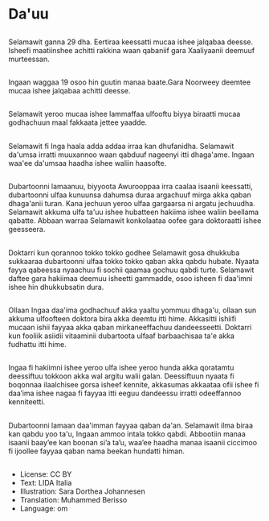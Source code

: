 # Da'uu

##
Selamawit ganna 29 dha. Eertiraa keessatti mucaa ishee jalqabaa deesse. Isheefi maatiinshee achitti rakkina waan qabaniif gara Xaaliyaanii deemuuf murteessan.

##
Ingaan waggaa 19 osoo hin guutin manaa baate.Gara Noorweey deemtee mucaa ishee jalqabaa achitti deesse.

##
Selamawit yeroo mucaa ishee lammaffaa ulfooftu biyya biraatti mucaa godhachuun maal fakkaata jettee yaadde.

##
Selamawit fi Inga haala adda addaa irraa kan dhufanidha. Selamawit da'umsa irratti muuxannoo waan qabduuf nageenyi itti dhaga'ame. Ingaan waa'ee da'umsaa haadha ishee waliin haasofte.

##
Dubartoonni lamaanuu, biyyoota Awurooppaa irra caalaa isaanii keessatti, dubartoonni ulfaa kunuunsa dahumsa duraa argachuuf mirga akka qaban dhaga'anii turan. Kana jechuun yeroo ulfaa gargaarsa ni argatu jechuudha. Selamawit akkuma ulfa ta'uu ishee hubatteen hakiima ishee waliin beellama qabatte. Abbaan warraa Selamawit konkolaataa oofee gara doktoraatti ishee geesseera.

##
Doktarri kun qorannoo tokko tokko godhee Selamawit gosa dhukkuba sukkaaraa dubartoonni ulfaa tokko tokko qaban akka qabdu hubate. Nyaata fayya qabeessa nyaachuu fi sochii qaamaa gochuu qabdi turte. Selamawit daftee gara hakiimaa deemuu isheetti gammadde, osoo isheen fi daa'imni ishee hin dhukkubsatin dura.

##
Ollaan Ingaa daa'ima godhachuuf akka yaaltu yommuu dhaga'u, ollaan sun akkuma ulfoofteen doktora bira akka deemtu itti hime. Akkasitti ishiifi mucaan ishii fayyaa akka qaban mirkaneeffachuu dandeesseetti. Doktarri kun fooliik asiidii vitaaminii dubartoota ulfaaf barbaachisaa ta'e akka fudhattu itti hime.

##
Ingaa fi hakiimni ishee yeroo ulfa ishee yeroo hunda akka qoratamtu deessiftuu tokkoon akka wal argitu walii galan. Deessiftuun nyaata fi boqonnaa ilaalchisee gorsa isheef kennite, akkasumas akkaataa ofii ishee fi daa’ima ishee nagaa fi fayyaa itti eeguu dandeessu irratti odeeffannoo kenniteetti.

##
Dubartoonni lamaan daa'imman fayyaa qaban da'an. Selamawit ilma biraa kan qabdu yoo ta'u, Ingaan ammoo intala tokko qabdi. Abbootiin manaa isaanii baayʼee kan boonan siʼa taʼu, waaʼee haadha manaa isaanii ciccimoo fi ijoollee fayyaa qaban nama beekan hundatti himan.

##
* License: CC BY
* Text: LIDA Italia
* Illustration: Sara Dorthea Johannesen
* Translation: Muhammed Berisso
* Language: om
